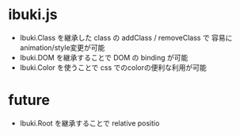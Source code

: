 # ibuki.js

- Ibuki.Class を継承した class の addClass / removeClass で 容易にanimation/style変更が可能
- Ibuki.DOM を継承することで DOM の binding が可能
- Ibuki.Color を使うことで css でのcolorの便利な利用が可能

# future
- Ibuki.Root を継承することで relative positio
